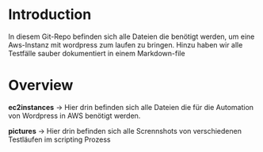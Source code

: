 # Introduction

In diesem Git-Repo befinden sich alle Dateien die benötigt werden, um eine Aws-Instanz mit wordpress zum laufen zu bringen. 
Hinzu haben wir alle Testfälle sauber dokumentiert in einem Markdown-file

# Overview

**ec2instances** -> Hier drin befinden sich alle Dateien die für die Automation von Wordpress in AWS benötigt werden. 

**pictures** -> Hier drin befinden sich alle Scrennshots von verschiedenen Testläufen im scripting Prozess
